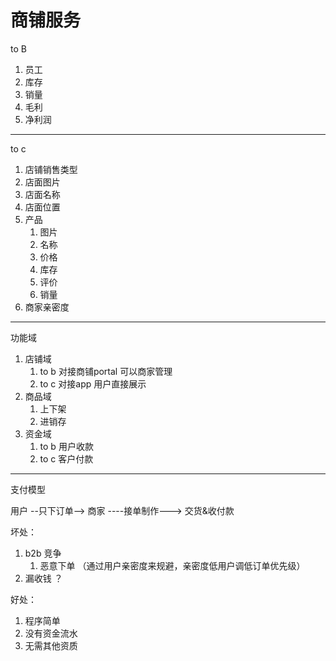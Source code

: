 # 商铺服务

to B

1. 员工
2. 库存
3. 销量
4. 毛利
5. 净利润

-----------------
to c

1. 店铺销售类型
2. 店面图片
3. 店面名称
4. 店面位置
5. 产品 
   1. 图片
   2. 名称
   3. 价格
   4. 库存
   5. 评价
   6. 销量
6. 商家亲密度

--------------------
功能域

1. 店铺域
   1. to b 对接商铺portal 可以商家管理
   2. to c 对接app 用户直接展示
2. 商品域
   1. 上下架
   2. 进销存
3. 资金域
   1. to b 用户收款
   2. to c 客户付款


---------------------
支付模型



用户 --只下订单--> 商家 ----接单制作---> 交货&收付款

坏处： 
1. b2b 竞争
   1. 恶意下单 （通过用户亲密度来规避，亲密度低用户调低订单优先级）
2. 漏收钱 ？

好处：

1. 程序简单
2. 没有资金流水
3. 无需其他资质
